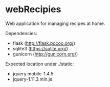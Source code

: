 # webRecipies
Web application for managing recipes at home.

Dependencies:
* flask (http://flask.pocoo.org/)
* sqlite3 (https://sqlite.org/)
* gunicorn (http://gunicorn.org/)

Expected location under ./static:
* jquery.mobile-1.4.5
* jquery-1.11.3.min.js
